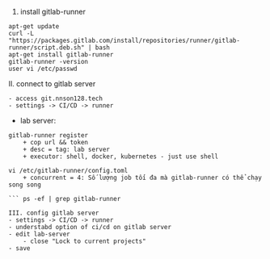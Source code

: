 1. install gitlab-runner
```
apt-get update
curl -L "https://packages.gitlab.com/install/repositories/runner/gitlab-runner/script.deb.sh" | bash
apt-get install gitlab-runner
gitlab-runner -version
user vi /etc/passwd
```
II. connect to gitlab server
```
- access git.nnson128.tech
- settings -> CI/CD -> runner
```
- lab server:
``` 
gitlab-runner register
    + cop url && token
    + desc = tag: lab server
    + executor: shell, docker, kubernetes - just use shell
``` 
``` 
vi /etc/gitlab-runner/config.toml
    + concurrent = 4: Số lượng job tối đa mà gitlab-runner có thể chạy song song
``` 
``` nohup gitlab-runner run --working-directory /home/gitlab-runner --config /etc/gitlab-runner/config.toml --service gitlab-runner --user gitlab-runner 2 >&1 & 
``` ps -ef | grep gitlab-runner

III. config gitlab server
- settings -> CI/CD -> runner
- understabd option of ci/cd on gitlab server
- edit lab-server
    - close "Lock to current projects"
- save
